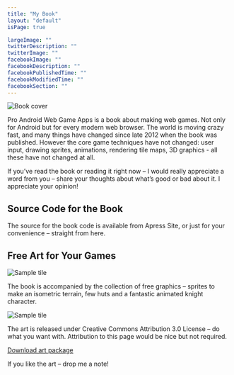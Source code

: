 ```yaml
---
title: "My Book"
layout: "default"
isPage: true

largeImage: ""
twitterDescription: ""
twitterImage: ""
facebookImage: ""
facebookDescription: ""
facebookPublishedTime: ""
facebookModifiedTime: ""
facebookSection: ""
---
```


![Book cover][book-featured]

Pro Android Web Game Apps is a book about making web games. Not only for Android but for every modern web browser. The world is moving crazy fast, and many things have changed since late 2012 when the book was published. However the core game techniques have not changed: user input, drawing sprites, animations, rendering tile maps, 3D graphics - all these have not changed at all. 

If you’ve read the book or reading it right now – I would really appreciate a word from you – share your thoughts about what’s good or bad about it. I appreciate your opinion! 

Source Code for the Book
------------------------
The source for the book code is available from Apress Site, or just for your convenience – straight from here.

Free Art for Your Games
-----------------------
![Sample tile][hut-image]

The book is accompanied by the collection of free graphics – sprites to make an isometric terrain, few huts and a fantastic animated knight character. 

![Sample tile][grass-image]

The art is released under Creative Commons Attribution 3.0 License – do what you want with. Attribution to this page would be nice but not required.

[Download art package][art-link-local]

If you like the art – drop me a note!

[book-logo]: /img/book-small.png "Small Cover"
[book-featured]: /img/book-featured.png "Small Cover"
[hut-image]: /img/house2-orig.png "Sample Tile"
[grass-image]: img/grass-2.png "Sample Tile"
[source-link-apress]: http://www.apress.com/9781430238195
[source-link-local]: files/source.zip
[art-link-local]: files/freeart-1.zip